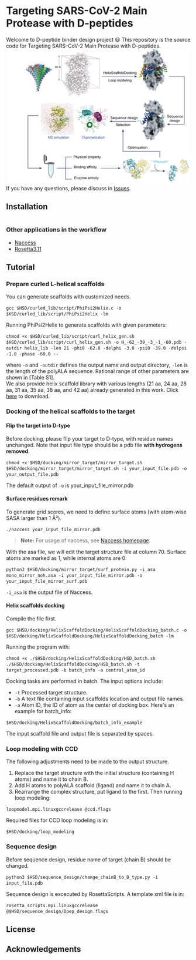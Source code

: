 # Targeting SARS-CoV-2 Main Protease with D-peptides
Welcome to D-peptide binder design project 😃 This repository is the source code for Targeting SARS-CoV-2 Main Protease with D-peptides.
![workflow](https://github.com/laiyii/D-peptide-binder-design/blob/main/Dpep_fig1.png)
If you have any questions, please discuss in [Issues](https://github.com/laiyii/D-peptide-binder-design/issues).

## Installation
```shell

```
### Other applications in the workflow
- [Naccess](http://www.bioinf.manchester.ac.uk/naccess/)
- [Rosetta3.11](https://downloads.rosettacommons.org/software/academic/)

## Tutorial
### Prepare curled L-helical scaffolds
You can generate scaffolds with customized needs.
```shell
gcc $HSD/curled_lib/script/PhiPsi2Helix.c -o $HSD/curled_lib/script/PhiPsi2Helix -lm
```
Running PhiPsi2Helix to generate scaffolds with given parameters:
```shell
chmod +x $HSD/curled_lib/script/curl_helix_gen.sh
$HSD/curled_lib/script/curl_helix_gen.sh -o H_-62_-39_-3_-1_-60.pdb -outdir helix_lib -len 21 -phi0 -62.0 -delphi -3.0 -psi0 -39.0 -delpsi -1.0 -phase -60.0 --
```
where `-o` and `-outdir` defines the output name and output directory, `-len` is the length of the polyALA sequence. Rational range of other parameters are shown in [Table S1].<br>
We also provide helix scaffold library with various lengths (21 aa, 24 aa, 28 aa, 31 aa, 35 aa, 38 aa, and 42 aa) already generated in this work. Click [here](https://1drv.ms/u/c/1838b20033e25fae/EcgmP7MWDtxGiOSvWAjSSzwBrgVcsVyyKKK8k4YAJU5nkg?e=Xm1Qxd) to download.

### Docking of the helical scaffolds to the target
#### Flip the target into D-type
Before docking, please flip your target to D-type, with residue names unchanged. Note that input file type should be a pdb file **with hydrogens removed**.
```shell
chmod +x $HSD/docking/mirror_target/mirror_target.sh
$HSD/docking/mirror_target/mirror_target.sh -i your_input_file.pdb -o your_output_file.pdb
```
The default output of `-o` is your_input_file_mirror.pdb
#### Surface residues remark
To generate grid scores, we need to define surface atoms (with atom-wise SASA larger than 1 Å²).
```shell
./naccess your_input_file_mirror.pdb
```
> **Note:** For usage of naccess, see [Naccess homepage](http://www.bioinf.manchester.ac.uk/naccess/).

With the asa file, we will edit the target structure file at column 70. Surface atoms are marked as 1, while internal atoms are 0: 
```shell
python3 $HSD/docking/mirror_target/surf_protein.py -i_asa mono_mirror_noh.asa -i your_input_file_mirror.pdb -o your_input_file_mirror_surf.pdb
```
`-i_asa` is the output file of Naccess.

#### Helix scaffolds docking
Compile the file first.
```shell
gcc $HSD/docking/HelixScaffoldDocking/HelixScaffoldDocking_batch.c -o $HSD/docking/HelixScaffoldDocking/HelixScaffoldDocking_batch -lm
```
Running the program with:
```shell
chmod +x ./$HSD/docking/HelixScaffoldDocking/HSD_batch.sh
./$HSD/docking/HelixScaffoldDocking/HSD_batch.sh -t target_processed.pdb -b batch_info -a central_atom_id
```
Docking tasks are performed in batch. The input options include:<br>
- `-t` Processed target structure.
- `-b` A text file containing input scaffolds location and output file names.
- `-a` Atom ID, the ID of atom as the center of docking box.
Here's an example for batch_info:
```text
$HSD/docking/HelixScaffoldDocking/batch_info_example
```
The input scaffold file and output file is separated by spaces.

### Loop modeling with CCD
The following adjustments need to be made to the output structure.
1. Replace the target structure with the initial structure (containing H atoms) and name it to chain B.
2. Add H atoms to polyALA scaffold (ligand) and name it to chain A.
3. Rearrange the complex structure, put ligand to the first.
Then running loop modeling:
```shell
loopmodel.mpi.linuxgccrelease @ccd.flags
```
Required files for CCD loop modeling is in:<br>
```text
$HSD/docking/loop_modeling
```
### Sequence design
Before sequence design, residue name of target (chain B) should be changed.
```shell
python3 $HSD/sequence_design/change_chainB_to_D_type.py -i input_file.pdb
```
Sequence design is excecuted by RosettaScripts. A template xml file is in:<br>
```text
rosetta_scripts.mpi.linuxgccrelease @$HSD/sequence_design/Dpep_design.flags
```

## License

## Acknowledgements






